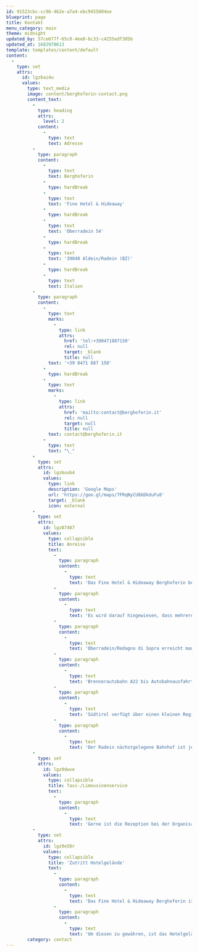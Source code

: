 ```yaml
---
id: 91523cbc-cc96-462e-a7a4-ebc9455004ee
blueprint: page
title: Kontakt
menu_category: main
theme: midnight
updated_by: 57ce677f-65c0-4ee0-bc33-c4255edf305b
updated_at: 1682970613
template: templates/content/default
content:
  -
    type: set
    attrs:
      id: lgz6ai4u
      values:
        type: text_media
        image: content/berghoferin-contact.png
        content_text:
          -
            type: heading
            attrs:
              level: 2
            content:
              -
                type: text
                text: Adresse
          -
            type: paragraph
            content:
              -
                type: text
                text: Berghoferin
              -
                type: hardBreak
              -
                type: text
                text: 'Fine Hotel & Hideaway'
              -
                type: hardBreak
              -
                type: text
                text: 'Oberradein 54'
              -
                type: hardBreak
              -
                type: text
                text: '39040 Aldein/Radein (BZ)'
              -
                type: hardBreak
              -
                type: text
                text: Italien
          -
            type: paragraph
            content:
              -
                type: text
                marks:
                  -
                    type: link
                    attrs:
                      href: 'tel:+390471887150'
                      rel: null
                      target: _blank
                      title: null
                text: '+39 0471 887 150'
              -
                type: hardBreak
              -
                type: text
                marks:
                  -
                    type: link
                    attrs:
                      href: 'mailto:contact@berghoferin.it'
                      rel: null
                      target: null
                      title: null
                text: contact@berghoferin.it
              -
                type: text
                text: "\_"
          -
            type: set
            attrs:
              id: lgz6oxb4
              values:
                type: link
                description: 'Google Maps'
                url: 'https://goo.gl/maps/7FRqNyCU8kDkduFu8'
                target: _blank
                icon: external
          -
            type: set
            attrs:
              id: lgz87487
              values:
                type: collapsible
                title: Anreise
                text:
                  -
                    type: paragraph
                    content:
                      -
                        type: text
                        text: 'Das Fine Hotel & Hideaway Berghoferin befindet sich in Oberradein, einem Ortsteil der zur Gemeinde Aldein gehörigen Fraktion Radein.'
                  -
                    type: paragraph
                    content:
                      -
                        type: text
                        text: 'Es wird darauf hingewiesen, dass mehrere Ortschaften in Südtirol dieselbe Postleitzahl wie Aldein/Radein führen und es für eine erfolgreiche Suche in gewissen Navigationssystemen der Eingabe der italienischen Adresse – Redagno di Sopra 54, Aldino/Redagno – bedarf.'
                  -
                    type: paragraph
                    content:
                      -
                        type: text
                        text: 'Oberradein/Redagno di Sopra erreicht man nach ca. 30-minütiger Autofahrt von Neumarkt/Egna oder Auer/Ora über die Fleimstalstraße (SS 48) und die am Ende der Straßenortschaft Kaltenbrunn/Fontanefredde abzweigende Landesstraße nach Radein/Redagno (LS 130):'
                  -
                    type: paragraph
                    content:
                      -
                        type: text
                        text: 'Brennerautobahn A22 bis Autobahnausfahrt Neumarkt/Egna – Auer/Ora > SS 48 Richtung Cavalese – Fleimstal/Val di Fiemme > nach etwa 21 km am Ortsende von Kaltenbrunn/Fontanefredde links abbiegen > LS 130 Richtung Radein/Redagno > etwa 7 km bis Oberradein/Redagno di Sopra'
                  -
                    type: paragraph
                    content:
                      -
                        type: text
                        text: 'Südtirol verfügt über einen kleinen Regionalflughafen bei Bozen. Außerhalb Südtirols sind die nächstgelegenen Flughäfen Innsbruck im Norden und Verona im Süden. Mehr als rund 200 km entfernt befinden sich die Flughäfen von Brescia, Bergamo, Mailand, Treviso, Venedig und München.'
                  -
                    type: paragraph
                    content:
                      -
                        type: text
                        text: 'Der Radein nächstgelegene Bahnhof ist jener von Auer.'
          -
            type: set
            attrs:
              id: lgz9dwve
              values:
                type: collapsible
                title: Taxi-/Limousinenservice
                text:
                  -
                    type: paragraph
                    content:
                      -
                        type: text
                        text: 'Gerne ist die Rezeption bei der Organisation von privaten Flughafentransfers, Taxi- und Limousinenservices behilflich.'
          -
            type: set
            attrs:
              id: lgz9e58r
              values:
                type: collapsible
                title: 'Zutritt Hotelgelände'
                text:
                  -
                    type: paragraph
                    content:
                      -
                        type: text
                        text: 'Das Fine Hotel & Hideaway Berghoferin ist um den bestmöglichen Schutz der Privatsphäre seiner Gäste bemüht.'
                  -
                    type: paragraph
                    content:
                      -
                        type: text
                        text: 'Um diesen zu gewähren, ist das Hotelgelände nicht frei zugänglich und Gästen mit bestätigter Hotel-, Restaurant- oder Day Spa-Buchung vorbehalten.'
        category: contact
---
```

